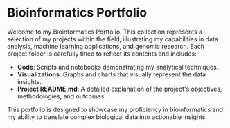 # Bioinformatics Portfolio

Welcome to my Bioinformatics Portfolio. This collection represents a selection of my projects within the field, illustrating my capabilities in data analysis, machine learning applications, and genomic research. Each project folder is carefully titled to reflect its contents and includes:

- **Code**: Scripts and notebooks demonstrating my analytical techniques.
- **Visualizations**: Graphs and charts that visually represent the data insights.
- **Project README.md**: A detailed explanation of the project's objectives, methodologies, and outcomes.

This portfolio is designed to showcase my proficiency in bioinformatics and my ability to translate complex biological data into actionable insights.
